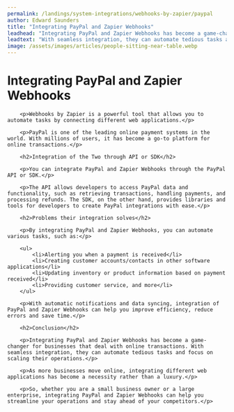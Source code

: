 ```yaml
---
permalink: /landings/system-integrations/webhooks-by-zapier/paypal
author: Edward Saunders
title: "Integrating PayPal and Zapier Webhooks"
leadhead: "Integrating PayPal and Zapier Webhooks has become a game-changer for businesses that deal with online transactions"
leadtext: "With seamless integration, they can automate tedious tasks and focus on scaling their operations."
image: /assets/images/articles/people-sitting-near-table.webp
---
```

<div class="arttext">        <h1>Integrating PayPal and Zapier Webhooks</h1>

        <p>Webhooks by Zapier is a powerful tool that allows you to automate tasks by connecting different web applications.</p>

        <p>PayPal is one of the leading online payment systems in the world. With millions of users, it has become a go-to platform for online transactions.</p>

        <h2>Integration of the Two through API or SDK</h2>

        <p>You can integrate PayPal and Zapier Webhooks through the PayPal API or SDK.</p>

        <p>The API allows developers to access PayPal data and functionality, such as retrieving transactions, handling payments, and processing refunds. The SDK, on the other hand, provides libraries and tools for developers to create PayPal integrations with ease.</p>

        <h2>Problems their integration solves</h2>

        <p>By integrating PayPal and Zapier Webhooks, you can automate various tasks, such as:</p>

        <ul>
            <li>Alerting you when a payment is received</li>
            <li>Creating customer accounts/contacts in other software applications</li>
            <li>Updating inventory or product information based on payment received</li>
            <li>Providing customer service, and more</li>
        </ul>

        <p>With automatic notifications and data syncing, integration of PayPal and Zapier Webhooks can help you improve efficiency, reduce errors and save time.</p>

        <h2>Conclusion</h2>

        <p>Integrating PayPal and Zapier Webhooks has become a game-changer for businesses that deal with online transactions. With seamless integration, they can automate tedious tasks and focus on scaling their operations.</p>

        <p>As more businesses move online, integrating different web applications has become a necessity rather than a luxury.</p>

        <p>So, whether you are a small business owner or a large enterprise, integrating PayPal and Zapier Webhooks can help you streamline your operations and stay ahead of your competitors.</p>
</div>